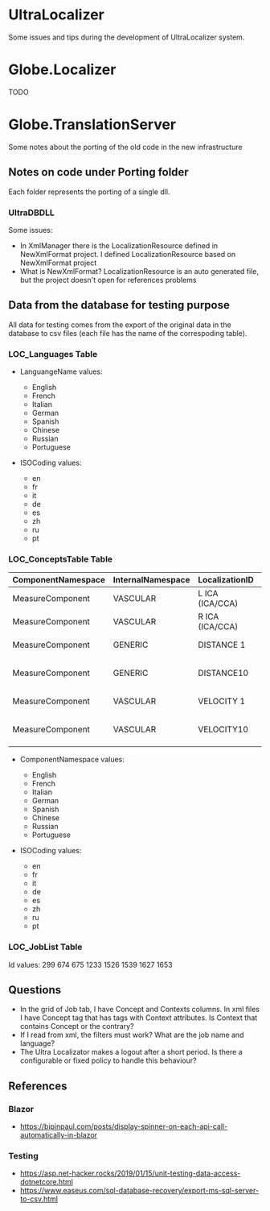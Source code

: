 # UltraLocalizer

Some issues and tips during the development of UltraLocalizer system.

# Globe.Localizer

TODO

# Globe.TranslationServer

Some notes about the porting of the old code in the new infrastructure

## Notes on code under Porting folder

Each folder represents the porting of a single dll.

### UltraDBDLL

Some issues:

- In XmlManager there is the LocalizationResource defined in NewXmlFormat project. I defined LocalizationResource based on NewXmlFormat project
- What is NewXmlFormat? LocalizationResource is an auto generated file, but the project doesn't open for references problems

## Data from the database for testing purpose

All data for testing comes from the export of the original data in the database to csv files (each file has the name of the correspoding table).

### LOC_Languages Table

- LanguangeName values:
	* English
	* French
	* Italian
	* German
	* Spanish
	* Chinese
	* Russian
	* Portuguese

- ISOCoding values:

	* en
	* fr
	* it
	* de
	* es
	* zh
	* ru
	* pt

### LOC_ConceptsTable Table

|   ComponentNamespace   |   InternalNamespace   |   LocalizationID   |       Notes        |
|------------------------|-----------------------|--------------------|--------------------|
|    MeasureComponent    |       VASCULAR        |   L ICA (ICA/CCA)  |                    |
|    MeasureComponent    |       VASCULAR        |   R ICA (ICA/CCA)  |                    |
|    MeasureComponent    |       GENERIC         |   DISTANCE 1       | from 1 to 9        |
|    MeasureComponent    |       GENERIC         |   DISTANCE10       | from 10 to 18      |
|    MeasureComponent    |       VASCULAR        |   VELOCITY 1       | from 1 to 9        |
|    MeasureComponent    |       VASCULAR        |   VELOCITY10       | from 10 to 18      |

- ComponentNamespace values:
	* English
	* French
	* Italian
	* German
	* Spanish
	* Chinese
	* Russian
	* Portuguese

- ISOCoding values:

	* en
	* fr
	* it
	* de
	* es
	* zh
	* ru
	* pt

### LOC_JobList Table

Id values: 299 674 675 1233 1526 1539 1627 1653

## Questions

- In the grid of Job tab, I have Concept and Contexts columns. In xml files I have Concept tag that has tags with Context attributes.
Is Context that contains Concept or the contrary?
- If I read from xml, the filters must work? What are the job name and language?
- The Ultra Localizator makes a logout after a short period. Is there a configurable or fixed policy to handle this behaviour?

## References

### Blazor

- <https://bipinpaul.com/posts/display-spinner-on-each-api-call-automatically-in-blazor>

### Testing

- <https://asp.net-hacker.rocks/2019/01/15/unit-testing-data-access-dotnetcore.html>
- <https://www.easeus.com/sql-database-recovery/export-ms-sql-server-to-csv.html>